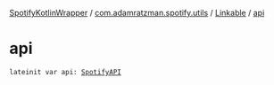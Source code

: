 [SpotifyKotlinWrapper](../../index.md) / [com.adamratzman.spotify.utils](../index.md) / [Linkable](index.md) / [api](./api.md)

# api

`lateinit var api: `[`SpotifyAPI`](../../com.adamratzman.spotify.main/-spotify-a-p-i/index.md)